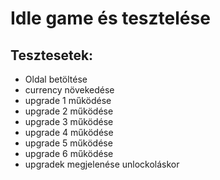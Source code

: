 # Idle game és tesztelése

## Tesztesetek:
- Oldal betöltése
- currency növekedése
- upgrade 1 működése
- upgrade 2 működése
- upgrade 3 működése
- upgrade 4 működése
- upgrade 5 működése
- upgrade 6 működése
- upgradek megjelenése unlockoláskor

